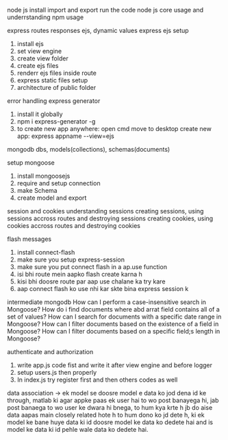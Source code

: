 node js install
import and export 
run the code
node js core usage and underrstanding
npm usage

express
routes
responses
ejs, dynamic values
express ejs setup
1. install ejs
2. set view engine
3. create view folder
4. create ejs files
5. renderr ejs files inside route
6. express static files setup
7. architecture of public folder


error handling
express generator
1. install it globally
2. npm i express-generator -g
3. to create new app anywhere:
    open cmd move to desktop
    create new app: express appname --view=ejs

mongodb
    dbs, models(collections), schemas(documents)

setup mongoose
1. install mongoosejs
2. require and setup connection
3. make Schema
4. create model and export

session and cookies
understanding sessions
    creating sessions, using sessions accross routes and destroying sessions
    creating cookies, using cookies accross routes and destroying cookies

flash messages
1. install connect-flash
2. make sure you setup express-session
3. make sure you put connect flash in a ap.use function
4. isi bhi route mein aapko flash create karna h
5. kisi bhi doosre route par aap use chalane ka try kare
6. aap connect flash ko use nhi kar skte bina express session k

intermediate mongodb
    How can I perform a case-insensitive search in Mongoose?
    How do i find documents where abd arrat field contains all of a set of values?
    How can I search for documents with a specific date range in Mongoose?
    How can I filter documents based on the existence of a field in Mongoose?
    How can I filter documents based on a specific field;s length in Mongoose?

authenticate and authorization

1. write app.js code fist and write it after view engine and before logger
2. setup users.js then properly
3. In index.js try register first and then others codes as well

data association
-> ek model se doosre model e data ko jod dena id ke through, matlab ki agar appke paas ek user hai to wo post banayega hi, jab post banaega to wo user ke dwara hi bnega, to hum kya krte h jb do aise data aapas main closely related hote h to hum dono ko jd dete h,  ki ek model ke bane huye data ki id doosre model ke data ko dedete hai and is model ke data ki id pehle wale data ko dedete hai.








